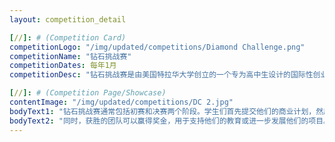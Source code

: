```yaml
---
layout: competition_detail

[//]: # (Competition Card)
competitionLogo: "/img/updated/competitions/Diamond Challenge.png"
competitionName: "钻石挑战赛"
competitionDates: 每年1月
competitionDesc: "钻石挑战赛是由美国特拉华大学创立的一个专为高中生设计的国际性创业竞赛。"

[//]: # (Competition Page/Showcase)
contentImage: "/img/updated/competitions/DC 2.jpg"
bodyText1: "钻石挑战赛通常包括初赛和决赛两个阶段。学生们首先提交他们的商业计划，然后在比赛中进行口头陈述和答辩。参赛学生不仅有机会赢得奖金，还能获得教育资源和个人发展机会。"
bodyText2: "同时，获胜的团队可以赢得奖金，用于支持他们的教育或进一步发展他们的项目。此外，钻石挑战赛是一项全球性的比赛，认可度很高。对于学生的大学申请和未来的职业生涯都有积极影响。"
---
```

